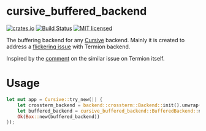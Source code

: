 # cursive_buffered_backend

[![crates.io](https://img.shields.io/crates/v/cursive_buffered_backend.svg)](https://crates.io/crates/cursive_buffered_backend)
[![Build Status](https://travis-ci.com/agavrilov/cursive_buffered_backend.svg?branch=master)](https://travis-ci.com/agavrilov/cursive_buffered_backend)
[![MIT licensed](https://img.shields.io/badge/license-MIT-blue.svg)](./LICENSE)

The buffering backend for any [Cursive](https://github.com/gyscos/Cursive) backend. Mainly it is created to address a [flickering issue](https://github.com/gyscos/Cursive/issues/142) with Termion backend.

Inspired by the [comment](https://gitlab.redox-os.org/redox-os/termion/issues/105#note_6769) on the similar issue on Termion itself.

# Usage

```rust
let mut app = Cursive::try_new(|| {
    let crossterm_backend = backend::crossterm::Backend::init().unwrap();
    let buffered_backend = cursive_buffered_backend::BufferedBackend::new(crossterm_backend);
    Ok(Box::new(buffered_backend))
});

```
